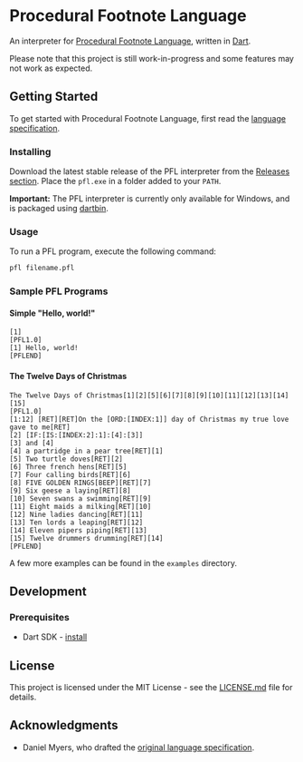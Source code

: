 # Procedural Footnote Language

An interpreter for [Procedural Footnote Language](https://github.com/vasilescur/pfl/wiki/Procedural-Footnote-Language-Specification), written in [Dart](https://www.dartlang.org/).

Please note that this project is still work-in-progress and some features may not work as expected.

## Getting Started

To get started with Procedural Footnote Language, first read the [language specification](https://github.com/vasilescur/pfl/wiki/Procedural-Footnote-Language-Specification).

### Installing

Download the latest stable release of the PFL interpreter from the [Releases section](https://github.com/vasilescur/pfl/releases). Place the `pfl.exe` in a folder added to your `PATH`.

**Important:** The PFL interpreter is currently only available for Windows, and is packaged using [dartbin](https://github.com/filiph/dartbin).

### Usage

To run a PFL program, execute the following command:

```bash
pfl filename.pfl
```

### Sample PFL Programs

#### Simple "Hello, world!"

```
[1]
[PFL1.0]
[1] Hello, world!
[PFLEND]
```

#### The Twelve Days of Christmas

```
The Twelve Days of Christmas[1][2][5][6][7][8][9][10][11][12][13][14][15]
[PFL1.0]
[1:12] [RET][RET]On the [ORD:[INDEX:1]] day of Christmas my true love gave to me[RET]
[2] [IF:[IS:[INDEX:2]:1]:[4]:[3]]
[3] and [4]
[4] a partridge in a pear tree[RET][1]
[5] Two turtle doves[RET][2]
[6] Three french hens[RET][5]
[7] Four calling birds[RET][6]
[8] FIVE GOLDEN RINGS[BEEP][RET][7]
[9] Six geese a laying[RET][8]
[10] Seven swans a swimming[RET][9]
[11] Eight maids a milking[RET][10]
[12] Nine ladies dancing[RET][11]
[13] Ten lords a leaping[RET][12]
[14] Eleven pipers piping[RET][13]
[15] Twelve drummers drumming[RET][14]
[PFLEND]
```

A few more examples can be found in the `examples` directory.

## Development

### Prerequisites

* Dart SDK - [install](https://www.dartlang.org/tools/sdk#install)

## License

This project is licensed under the MIT License - see the [LICENSE.md](LICENSE.md) file for details.

## Acknowledgments

* Daniel Myers, who drafted the [original language specification](http://dmmyers.com/pflspec.html).
